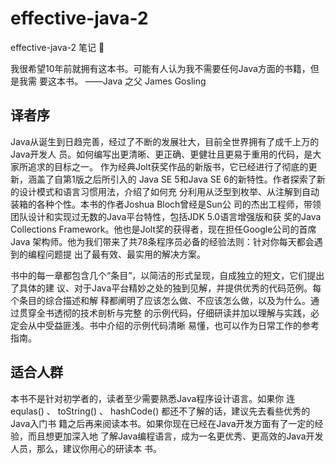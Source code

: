 # effective-java-2
effective-java-2 笔记 📕

我很希望10年前就拥有这本书。可能有人认为我不需要任何Java方面的书籍，但是我需
要这本书。
——Java 之父 James Gosling

## 译者序

Java从诞生到日趋完善，经过了不断的发展壮大，目前全世界拥有了成千上万的Java开发人
员。如何编写出更清晰、更正确、更健壮且更易于重用的代码，是大家所追求的目标之一。
作为经典Jolt获奖作品的新版书，它已经进行了彻底的更新，涵盖了自第1版之后所引入的
Java SE 5和Java SE 6的新特性。作者探索了新的设计模式和语言习惯用法，介绍了如何充
分利用从泛型到枚举、从注解到自动装箱的各种个性。本书的作者Joshua Bloch曾经是Sun公
司的杰出工程师，带领团队设计和实现过无数的Java平台特性，包括JDK 5.0语言增强版和获
奖的Java Collections Framework。他也是Jolt奖的获得者，现在担任Google公司的首席Java
架构师。他为我们带来了共78条程序员必备的经验法则：针对你每天都会遇到的编程问题提
出了最有效、最实用的解决方案。

书中的每一章都包含几个“条目”，以简洁的形式呈现，自成独立的短文，它们提出了具体的建
议、对于Java平台精妙之处的独到见解，并提供优秀的代码范例。每个条目的综合描述和解
释都阐明了应该怎么做、不应该怎么做，以及为什么。通过贯穿全书透彻的技术剖析与完整
的示例代码，仔细研读并加以理解与实践，必定会从中受益匪浅。书中介绍的示例代码清晰
易懂，也可以作为日常工作的参考指南。

## 适合人群

本书不是针对初学者的，读者至少需要熟悉Java程序设计语言。如果你
连 equlas()  、 toString()  、 hashCode()  都还不了解的话，建议先去看些优秀的Java入门书
籍之后再来阅读本书。如果你现在已经在Java开发方面有了一定的经验，而且想更加深入地
了解Java编程语言，成为一名更优秀、更高效的Java开发人员，那么，建议你用心的研读本
书。
